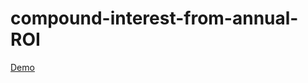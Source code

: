 # compound-interest-from-annual-ROI

<a href="http://djwilkins.net/compound-interest-from-annual-ROI.html" target="_blank">Demo</a>
